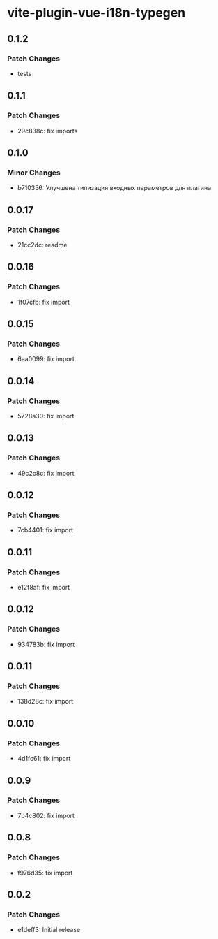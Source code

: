 # vite-plugin-vue-i18n-typegen

## 0.1.2

### Patch Changes

- tests

## 0.1.1

### Patch Changes

- 29c838c: fix imports

## 0.1.0

### Minor Changes

- b710356: Улучшена типизация входных параметров для плагина

## 0.0.17

### Patch Changes

- 21cc2dc: readme

## 0.0.16

### Patch Changes

- 1f07cfb: fix import

## 0.0.15

### Patch Changes

- 6aa0099: fix import

## 0.0.14

### Patch Changes

- 5728a30: fix import

## 0.0.13

### Patch Changes

- 49c2c8c: fix import

## 0.0.12

### Patch Changes

- 7cb4401: fix import

## 0.0.11

### Patch Changes

- e12f8af: fix import

## 0.0.12

### Patch Changes

- 934783b: fix import

## 0.0.11

### Patch Changes

- 138d28c: fix import

## 0.0.10

### Patch Changes

- 4d1fc61: fix import

## 0.0.9

### Patch Changes

- 7b4c802: fix import

## 0.0.8

### Patch Changes

- f976d35: fix import

## 0.0.2

### Patch Changes

- e1deff3: Initial release
